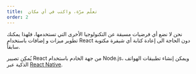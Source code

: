 ```yaml
---
title:  تعلّم مرّة، واكتب في أي مكان
order: 2
---
```


نحن لا نضع أي فرضيات مسبقة عن التكنولوجيا الأخرى التي تستخدمها، فلهذا يمكنك تطوير ميزات و إضافات باستخدام React  دون الحاجة الى إعادة كتابة أي شيفرة مكتوبة سابقاً.

يُمكِن تصيير React من جهة الخادم باستخدام Node.js، ويمكن إنشاء تطبيقات الهواتف الذكية عبر
[React Native](https://reactnative.dev/).
